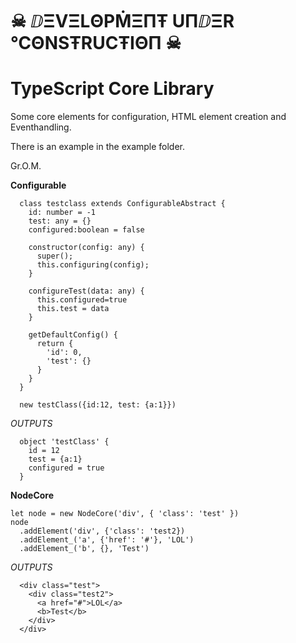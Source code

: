 ☠ ⅅΞVΞLΘPṀΞΠŦ UΠⅅΞR ℃ΘNSŦRUCŦIΘΠ ☠
============================
# TypeScript Core Library

Some core elements for configuration, HTML element creation and Eventhandling.

There is an example in the example folder.

Gr.O.M.

**Configurable**
```
  class testclass extends ConfigurableAbstract {
    id: number = -1
    test: any = {}
    configured:boolean = false
    
    constructor(config: any) {
      super();
      this.configuring(config);
    }

    configureTest(data: any) {
      this.configured=true
      this.test = data
    }

    getDefaultConfig() {
      return {
        'id': 0,
        'test': {}
      }
    }
  }

  new testClass({id:12, test: {a:1}})
```
*OUTPUTS*
```
  object 'testClass' {
    id = 12
    test = {a:1}
    configured = true
  }
```

**NodeCore**
```
let node = new NodeCore('div', { 'class': 'test' })
node
  .addElement('div', {'class': 'test2})
  .addElement_('a', {'href': '#'}, 'LOL')
  .addElement_('b', {}, 'Test')
```
*OUTPUTS*
```
  <div class="test">
    <div class="test2">
      <a href="#">LOL</a>
      <b>Test</b>
    </div>
  </div>
```